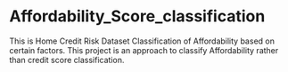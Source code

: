 # Affordability_Score_classification
This is Home Credit Risk Dataset Classification of Affordability based on certain factors. This project is an approach to classify Affordability rather than credit score classification.
